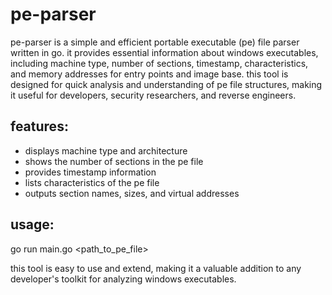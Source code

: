 # pe-parser

pe-parser is a simple and efficient portable executable (pe) file parser written in go. it provides essential information about windows executables, including machine type, number of sections, timestamp, characteristics, and memory addresses for entry points and image base. this tool is designed for quick analysis and understanding of pe file structures, making it useful for developers, security researchers, and reverse engineers.

## features:

- displays machine type and architecture
- shows the number of sections in the pe file
- provides timestamp information
- lists characteristics of the pe file
- outputs section names, sizes, and virtual addresses

## usage:
go run main.go <path_to_pe_file> 

this tool is easy to use and extend, making it a valuable addition to any developer's toolkit for analyzing windows executables.
